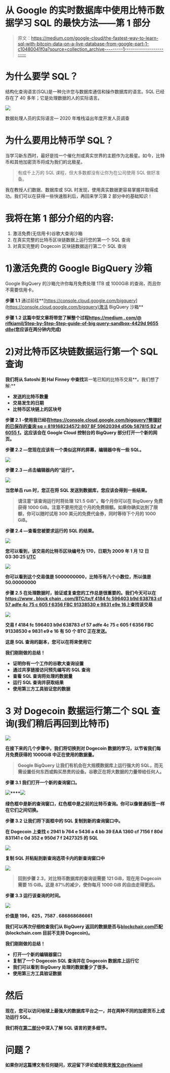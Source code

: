 # 从 Google 的实时数据库中使用比特币数据学习 SQL 的最快方法——第 1 部分

> 原文：<https://medium.com/google-cloud/the-fastest-way-to-learn-sql-with-bitcoin-data-on-a-live-database-from-google-part-1-c10480041f0a?source=collection_archive---------1----------------------->

# 为什么要学 SQL？

结构化查询语言(SQL)是一种允许您与数据库通信和操作数据库的语言。SQL 已经存在了 40 多年；它是处理数据的人的实际语言。

![](img/47d683a83c166c89c5c1cd3c97b38195.png)

数据处理人员的实际语言— 2020 年堆栈溢出年度开发人员调查

# 为什么要用比特币学 SQL？

当学习新东西时，最好是找一个催化剂或真实世界的主题作为北极星。如今，比特币和其他加密货币将成为我们的北极星。

> 有成千上万的 SQL 课程，但大多数都没有让你为在公司使用 SQL 做好准备。

我在教授人们数据、数据库或 SQL 时发现，使用真实数据更容易掌握并取得成功。我们可以在获得一些快速胜利后，再回来学习第 2 部分中的基础知识！

# 我将在第 1 部分介绍的内容:

1.  激活免费(无信用卡)谷歌大查询沙箱
2.  在真实完整的比特币区块链数据上运行您的第一个 SQL 查询
3.  对真实完整的 Dogecoin 区块链数据运行第二个 SQL 查询

# 1)激活免费的 Google BigQuery 沙箱

Google BigQuery 的沙箱允许你每月免费处理 1TB 或 1000GiB 的查询，而且你不需要信用卡。

**步骤 1.1** 通过前往**[https://console.cloud.google.com/bigquery](https://console.cloud.google.com/bigquery)激活 BigQuery 沙箱**

****步骤 1.2** 这篇中型文章将带您了解整个过程[https://medium . com/@ rifkiamil/Step-by-Step-Step-guide-of-big query-sandbox-4429d 9655 d8e](/@rifkiamil/step-by-step-guide-of-bigquery-sandbox-4429d9655d8e)(您应该在两分钟内完成)**

# **2)对比特币区块链数据运行第一个 SQL 查询**

**我们将从 **Satoshi** 到 **Hal Finney** 中查找**第一笔已知的比特币交易**。我们想了解:**

*   **发送的比特币数量**
*   **交易发生的日期**
*   **比特币区块链上的区块号**

****步骤 2.1** -使用我已经在[https://console.cloud.google.com/bigquery?整理好的已保存的查询 sq = 819168234572:807 BF 59620394 d50b 587815 B2 af 6055 f](https://console.cloud.google.com/bigquery?sq=819168234572:807bf59620394d50b587815b2af6055f)。这应该会在 Google Cloud 控制台的 BigQuery 部分打开一个新的网页。**

****步骤 2.2** —您现在应该有一个类似这样的屏幕，编辑器中有一些 SQL。**

**![](img/3882194fc3801b0d32b92beee5c5a034.png)**

****步骤 2.3** —点击编辑器内的“运行”。**

**![](img/521f6163db47e0b4db4c37481a057e69.png)**

**当您单击 run 时，您正在将 SQL 发送到数据库，您应该会得到一些结果。**

> **请注意“该查询运行时将处理 121.5 GiB”。每个月你可以在 BigQuery 免费获得 1000 GiB。注意不要用完这个月的免费限额。如果你确实达到了限额，你可以随时试用 300 美元的免费代金券，同时等待下个月的 1000 GiB。**

****步骤 2.4** —查看您被要求运行的 SQL 的结果。**

**![](img/30e7e6a70c128caff42783c865f8d3bb.png)**

**您可以看到，该交易的比特币区块编号为 170，日期为 2009 年 1 月 12 日 03:30:25 [UTC](https://en.wikipedia.org/wiki/ISO_8601)**

**![](img/2bff2b08121ce0f94553629fa32df961.png)**

**你可以看到这个交易值是 5000000000，比特币有八个小数位，所以值是 50.00000000**

****步骤 2.5** 在处理数据时，验证或复查您的工作总是很重要的。我们今天可以在[https://www . block chain . com/BTC/tx/f 4184 fc 596403 b9d 638783 cf 57 adfe 4c 75 c 605 f 6356 FBC 91338530 e 9831 e9e 16](https://www.blockchain.com/btc/tx/f4184fc596403b9d638783cf57adfe4c75c605f6356fbc91338530e9831e9e16)上查找该交易**

**![](img/b6176df070fbfa96de65c313304f2236.png)**

**交易 f 4184 fc 596403 b9d 638783 cf 57 adfe 4c 75 c 605 f 6356 FBC 91338530 e 9831 e9 e 16 有 50 个 BTC 正在发送。**

**这是 SQL 查询的副本，您可以在将来使用它**

**我们刚刚做的总结！**

*   **证明你有一个工作的谷歌大查询设置**
*   **通过共享链接访问预先编写的 SQL 查询**
*   **查看 SQL 查询将处理的数据量**
*   **运行 SQL 查询并获取结果**
*   **使用第三方工具验证您的数据**

# **3 对 Dogecoin 数据运行第二个 SQL 查询(我们稍后再回到比特币)**

**![](img/a7f5b220cb02ec97a1e236285650e1b4.png)**

**在接下来的几个步骤中，我们将切换到对 Dogecoin 数据的学习，以节省我们每月免费获得的 1000GiB 中正在使用的数据量。**

> **Google BigQuery 让我们有机会在大规模数据库上运行强大的 SQL，而无需设置任何东西或购买昂贵的设备。谷歌正在将大数据的力量带给任何人。**

****步骤 3.1** 我们打开一个新的查询窗口。**

**![](img/0b8f346b4d655ffc218533c3f0e94fea.png)****![](img/e785159e8c0f816e8a2c9616106b3b8e.png)**

**绿色框中是新的查询窗口，红色框中是之前的比特币查询。你可以像普通标签一样在它们之间切换。**

****步骤 3.2** 让我们将下面框中的 SQL 复制到新的查询窗口中。**

**在 Dogecoin 上查找 c 2941 b 764 e 5436 a 4 bb 39 EAA 1360 cf 7156 f 80d 831141 c 0d 352 e 950d 7 f 2427325 的 SQL**

**![](img/4df8485e62995147297011cb564755c3.png)**

**复制 SQL 并粘贴到新查询选项卡内的新查询窗口中**

**![](img/ad344592a82929cb697a9f950baa62fe.png)**

> **回到步骤 2.3，对比特币数据库的查询说需要 121 GiB，现在用 Dogecoin 需要 15 GiB。这是 87%的减少，使你每月 1000 GiB 的自由走得更远。**

****步骤 3.3** 运行该查询的时间。**

**![](img/e2ea1d901fb9c575a80f3251f7ba5f44.png)**

**价值是 196，625，7587 . 686868686661**

**我们可以再次仔细检查我们从 BigQuery 返回的数据是否与[blockchair.com](https://blockchair.com/dogecoin/transaction/c2941b764e5436aa4bb39eaa1360cf7156f80d831141c0d352e950d7f2427325?_search=homepage&_type=transaction)匹配(blockchain.com 目前不支持 Dogecoin)。**

**我们刚刚做的总结！**

*   **打开一个新的编辑器窗口**
*   **复制了一个 Dogecoin SQL 查询并在 Dogecoin 数据库上运行它**
*   **我们可以看到 BigQuery 处理的数据量少了很多。**
*   **使用第三方工具验证数据**

# **然后**

**现在，您可以访问地球上最强大的数据库平台之一，并在两种不同的加密货币上成功运行 SQL。**

**我们将在[第二部分](/@rifkiamil/the-fastest-way-to-learn-sql-with-bitcoin-data-on-a-live-database-from-google-part-2-c00ff1067343)中深入了解 SQL 语言的更多细节。**

# **问题？**

**如果你对这篇博文有任何疑问，欢迎留下评论或给我发[推文@rifkiamil](https://twitter.com/rifkiamil)**